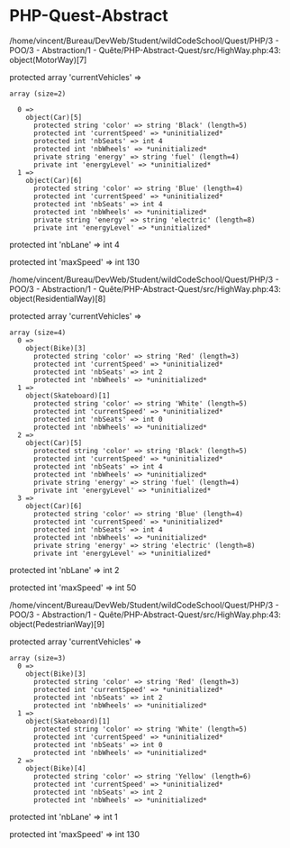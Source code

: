 # PHP-Quest-Abstract
/home/vincent/Bureau/DevWeb/Student/wildCodeSchool/Quest/PHP/3 - POO/3 - Abstraction/1 - Quête/PHP-Abstract-Quest/src/HighWay.php:43:
object(MotorWay)[7]

  protected array 'currentVehicles' =>
  
    array (size=2)
    
      0 => 
        object(Car)[5]
          protected string 'color' => string 'Black' (length=5)
          protected int 'currentSpeed' => *uninitialized*
          protected int 'nbSeats' => int 4
          protected int 'nbWheels' => *uninitialized*
          private string 'energy' => string 'fuel' (length=4)
          private int 'energyLevel' => *uninitialized*
      1 => 
        object(Car)[6]
          protected string 'color' => string 'Blue' (length=4)
          protected int 'currentSpeed' => *uninitialized*
          protected int 'nbSeats' => int 4
          protected int 'nbWheels' => *uninitialized*
          private string 'energy' => string 'electric' (length=8)
          private int 'energyLevel' => *uninitialized*
          
  protected int 'nbLane' => int 4
  
  protected int 'maxSpeed' => int 130
  
/home/vincent/Bureau/DevWeb/Student/wildCodeSchool/Quest/PHP/3 - POO/3 - Abstraction/1 - Quête/PHP-Abstract-Quest/src/HighWay.php:43:
object(ResidentialWay)[8]

  protected array 'currentVehicles' => 
  
    array (size=4)
      0 => 
        object(Bike)[3]
          protected string 'color' => string 'Red' (length=3)
          protected int 'currentSpeed' => *uninitialized*
          protected int 'nbSeats' => int 2
          protected int 'nbWheels' => *uninitialized*
      1 => 
        object(Skateboard)[1]
          protected string 'color' => string 'White' (length=5)
          protected int 'currentSpeed' => *uninitialized*
          protected int 'nbSeats' => int 0
          protected int 'nbWheels' => *uninitialized*
      2 => 
        object(Car)[5]
          protected string 'color' => string 'Black' (length=5)
          protected int 'currentSpeed' => *uninitialized*
          protected int 'nbSeats' => int 4
          protected int 'nbWheels' => *uninitialized*
          private string 'energy' => string 'fuel' (length=4)
          private int 'energyLevel' => *uninitialized*
      3 => 
        object(Car)[6]
          protected string 'color' => string 'Blue' (length=4)
          protected int 'currentSpeed' => *uninitialized*
          protected int 'nbSeats' => int 4
          protected int 'nbWheels' => *uninitialized*
          private string 'energy' => string 'electric' (length=8)
          private int 'energyLevel' => *uninitialized*
          
  protected int 'nbLane' => int 2
  
  protected int 'maxSpeed' => int 50
  
/home/vincent/Bureau/DevWeb/Student/wildCodeSchool/Quest/PHP/3 - POO/3 - Abstraction/1 - Quête/PHP-Abstract-Quest/src/HighWay.php:43:
object(PedestrianWay)[9]

  protected array 'currentVehicles' => 
  
    array (size=3)
      0 => 
        object(Bike)[3]
          protected string 'color' => string 'Red' (length=3)
          protected int 'currentSpeed' => *uninitialized*
          protected int 'nbSeats' => int 2
          protected int 'nbWheels' => *uninitialized*
      1 => 
        object(Skateboard)[1]
          protected string 'color' => string 'White' (length=5)
          protected int 'currentSpeed' => *uninitialized*
          protected int 'nbSeats' => int 0
          protected int 'nbWheels' => *uninitialized*
      2 => 
        object(Bike)[4]
          protected string 'color' => string 'Yellow' (length=6)
          protected int 'currentSpeed' => *uninitialized*
          protected int 'nbSeats' => int 2
          protected int 'nbWheels' => *uninitialized*
          
  protected int 'nbLane' => int 1
  
  protected int 'maxSpeed' => int 130
